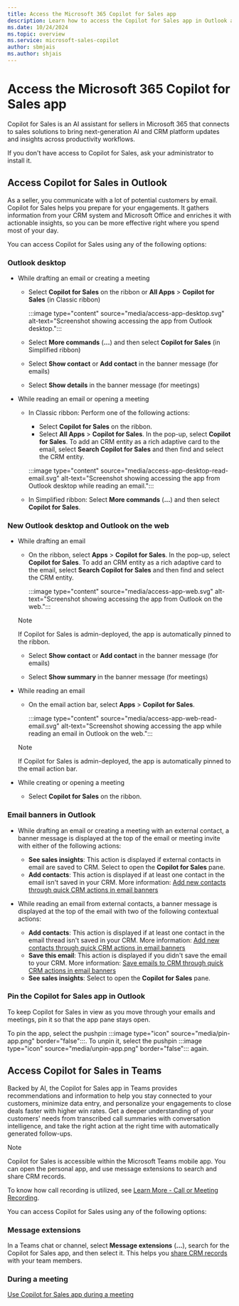 ```yaml
---
title: Access the Microsoft 365 Copilot for Sales app
description: Learn how to access the Copilot for Sales app in Outlook and Teams.
ms.date: 10/24/2024
ms.topic: overview
ms.service: microsoft-sales-copilot
author: sbmjais
ms.author: shjais
---
```


# Access the Microsoft 365 Copilot for Sales app

Copilot for Sales is an AI assistant for sellers in Microsoft 365 that connects to sales solutions to bring next-generation AI and CRM platform updates and insights across productivity workflows.

If you don't have access to Copilot for Sales, ask your administrator to install it.

## Access Copilot for Sales in Outlook

As a seller, you communicate with a lot of potential customers by email. Copilot for Sales helps you prepare for your engagements. It gathers information from your CRM system and Microsoft Office and enriches it with actionable insights, so you can be more effective right where you spend most of your day.

You can access Copilot for Sales using any of the following options:

### Outlook desktop

- While drafting an email or creating a meeting

    - Select **Copilot for Sales** on the ribbon or **All Apps** > **Copilot for Sales** (in Classic ribbon)

        :::image type="content" source="media/access-app-desktop.svg" alt-text="Screenshot showing accessing the app from Outlook desktop.":::

    - Select **More commands** (**...**) and then select **Copilot for Sales** (in Simplified ribbon)
    
    - Select **Show contact** or **Add contact** in the banner message (for emails)
    
    - Select **Show details** in the banner message (for meetings)

- While reading an email or opening a meeting

    - In Classic ribbon: Perform one of the following actions: 
        - Select **Copilot for Sales** on the ribbon.
        - Select **All Apps** > **Copilot for Sales**. In the pop-up, select **Copilot for Sales**. To add an CRM entity as a rich adaptive card to the email, select **Search Copilot for Sales** and then find and select the CRM entity.

        :::image type="content" source="media/access-app-desktop-read-email.svg" alt-text="Screenshot showing accessing the app from Outlook desktop while reading an email.":::
     
    - In Simplified ribbon: Select **More commands** (**...**) and then select **Copilot for Sales**.

### New Outlook desktop and Outlook on the web

- While drafting an email

    - On the ribbon, select **Apps** > **Copilot for Sales**. In the pop-up, select **Copilot for Sales**. To add an CRM entity as a rich adaptive card to the email, select **Search Copilot for Sales** and then find and select the CRM entity.
    
        :::image type="content" source="media/access-app-web.svg" alt-text="Screenshot showing accessing the app from Outlook on the web.":::
    
    > [!NOTE]
    > If Copilot for Sales is admin-deployed, the app is automatically pinned to the ribbon.  
 
    - Select **Show contact** or **Add contact** in the banner message (for emails)
    
    - Select **Show summary** in the banner message (for meetings)
    
- While reading an email

    - On the email action bar, select **Apps** > **Copilot for Sales**.

        :::image type="content" source="media/access-app-web-read-email.svg" alt-text="Screenshot showing accessing the app while reading an email in Outlook on the web.":::

    > [!NOTE]    
    > If Copilot for Sales is admin-deployed, the app is automatically pinned to the email action bar.

- While creating or opening a meeting

    - Select **Copilot for Sales** on the ribbon.

### Email banners in Outlook

- While drafting an email or creating a meeting with an external contact, a banner message is displayed at the top of the email or meeting invite with either of the following actions:
    - **See sales insights**: This action is displayed if external contacts in email are saved to CRM. Select to open the **Copilot for Sales** pane.
    - **Add contacts**: This action is displayed if at least one contact in the email isn't saved in your CRM. More information: [Add new contacts through quick CRM actions in email banners](create-contact-crm-sales-copilot.md#add-new-contacts-through-quick-crm-actions-in-email-banners)

- While reading an email from external contacts, a banner message is displayed at the top of the email with two of the following contextual actions:
    - **Add contacts**: This action is displayed if at least one contact in the email thread isn't saved in your CRM. More information: [Add new contacts through quick CRM actions in email banners](create-contact-crm-sales-copilot.md#add-new-contacts-through-quick-crm-actions-in-email-banners)
    - **Save this email**: This action is displayed if you didn't save the email to your CRM. More information: [Save emails to CRM through quick CRM actions in email banners](save-outlook-activities-crm.md#save-outlook-activities-through-quick-crm-actions-in-email-banners)
    - **See sales insights**: Select to open the **Copilot for Sales** pane. 


### Pin the Copilot for Sales app in Outlook

To keep Copilot for Sales in view as you move through your emails and meetings, pin it so that the app pane stays open.

To pin the app, select the pushpin :::image type="icon" source="media/pin-app.png" border="false":::. To unpin it, select the pushpin :::image type="icon" source="media/unpin-app.png" border="false"::: again.

## Access Copilot for Sales in Teams

Backed by AI, the Copilot for Sales app in Teams provides recommendations and information to help you stay connected to your customers, minimize data entry, and personalize your engagements to close deals faster with higher win rates. Get a deeper understanding of your customers' needs from transcribed call summaries with conversation intelligence, and take the right action at the right time with automatically generated follow-ups.

> [!NOTE]
> Copilot for Sales is accessible within the Microsoft Teams mobile app. You can open the personal app, and use message extensions to search and share CRM records.

To know how call recording is utilized, see [Learn More - Call or Meeting Recording](learn-more-call-meeting-recording.md).

You can access Copilot for Sales using any of the following options:

### Message extensions

In a Teams chat or channel, select **Message extensions** (**...**), search for the Copilot for Sales app, and then select it. This helps you [share CRM records](share-crm-record-teams-conversation.md) with your team members.

### During a meeting

[Use Copilot for Sales app during a meeting](use-sales-copilot-app-during-meeting.md)